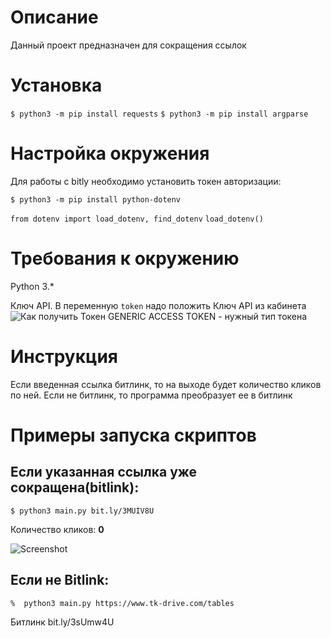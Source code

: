 Описание
=
Данный проект предназначен для сокращения ссылок

Установка
=

```$ python3 -m pip install requests```
```$ python3 -m pip install argparse```

Настройка окружения
=

Для работы с bitly необходимо установить токен авторизации:

```$ python3 -m pip install python-dotenv```

```from dotenv import load_dotenv, find_dotenv```
```load_dotenv()```

Требования к окружению
=
Python 3.*

Ключ API. В переменную ```token``` надо положить Ключ API из кабинета  ![Как получить Токен](https://dev.bitly.com/)
GENERIC ACCESS TOKEN  - нужный тип токена

Инструкция
=

Если введенная ссылка битлинк, то на выходе будет количество кликов по ней.
Если не битлинк, то программа преобразует ее в битлинк

Примеры запуска скриптов
=

Если указанная ссылка уже сокращена(bitlink):
-

```$ python3 main.py bit.ly/3MUIV8U```

Количество кликов: **0**

![Screenshot](https://drive.google.com/file/d/10cKe_zAHuwjSpoppwgkjp_ruwTpy7TED/view?usp=sharing)

Если не Bitlink:
-

```%  python3 main.py https://www.tk-drive.com/tables```

Битлинк bit.ly/3sUmw4U
